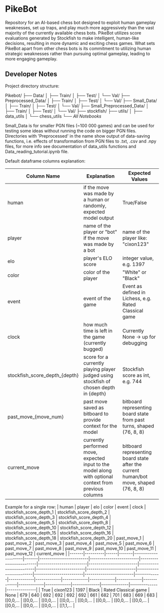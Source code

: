 # PikeBot
Repository for an AI-based chess bot designed to exploit human gameplay weaknesses, set up traps, and play much more aggressively than the vast majority of the currently available chess bots.
PikeBot utilizes score evaluations generated by Stockfish to make intelligent, human-like decisions, resulting in more dynamic and exciting chess games. 
What sets PikeBot apart from other chess bots is its commitment to utilizing human strategic weaknesses rather than pursuing optimal gameplay, leading to more engaging gameplay.

## Developer Notes
Project directory structure:

Pikebot/
├── Data/
│   ├── Train/
│   ├── Test/
│   └── Val/
├── Preprocessed_Data/
│   ├── Train/
│   ├── Test/
│   └── Val/
├── Small_Data/
│   ├── Train/
│   ├── Test/
│   └── Val/
├── Small_Preprocessed_Data/
│   ├── Train/
│   ├── Test/
│   └── Val/
├── stockfish/
├── utils/
│   ├── data_utils
│   └── chess_utils
└── *All Notebooks*

Small_Data is for smaller PGN files (~100 000 games) and can be used for testing some ideas without running the code on bigger PGN files. Directories with 'Preprocessed' in the name show output of data-saving functions, i.e. effects of transformation from PGN files to .txt, .csv and .npy files, for more info see documentation of data_utils functions and Data_reading_tutorial.ipynb file.

Default dataframe columns explanation:

| Column Name | Explanation | Expected Values |
| --------------- | --------------- | --------------- |
| human    | if the move was made by a human or randomly, expected model output   | True/False  |
| player    | name of the player or "bot" if the move was made by a bot    | name of the player like: "cixon123"    |
| elo    | player's ELO score   | integer value, e.g. 1397    |
| color    | color of the player    | "White" or "Black"   |
| event    | event of the game    |  Event as defined in Lichess, e.g. Rated Classical game   |
| clock    | how much time is left in the game (currently bugged)    | Currently None -> up for debugging    |
| stockfish_score_depth_{depth}    | score for a currently playing player judged using stockfish of chosen depth in {depth}    | Stockfish score as int, e.g. 744    |
| past_move_{move_num}    | past move saved as bitboard to provide context for the model    | bitboard representing board state from past turns, shaped (76, 8, 8)    |
| current_move    | currently performed move, expected input to the model along with optional context from previous columns    | bitboard representing board state after the current human/bot move, shaped (76, 8, 8)    |

Example for a single row:
| human | player   | elo  | color | event               | clock | stockfish_score_depth_1 | stockfish_score_depth_2 | stockfish_score_depth_3 | stockfish_score_depth_4 | stockfish_score_depth_5 | stockfish_score_depth_8 | stockfish_score_depth_10 | stockfish_score_depth_12 | stockfish_score_depth_15 | stockfish_score_depth_16 | stockfish_score_depth_18 | stockfish_score_depth_20 | past_move_1 | past_move_2 | past_move_3 | past_move_4 | past_move_5 | past_move_6 | past_move_7 | past_move_8 | past_move_9 | past_move_10 | past_move_11 | past_move_12 | current_move |
|-------|----------|------|-------|---------------------|-------|-------------------------|-------------------------|-------------------------|-------------------------|-------------------------|-------------------------|-------------------------|-------------------------|-------------------------|-------------------------|-------------------------|-------------|-------------|-------------|-------------|-------------|-------------|-------------|-------------|-------------|--------------|--------------|--------------|---------------|
| True  | cixon123 | 1397 | Black | Rated Classical game | None  | 679                     | 640                     | 692                     | 692                     | 692                     | 692                     | 661                     | 682                     | 701                     | 683                     | 669                     | 683          | [[0,0,...          | [[0,0,...          | [[0,0,...        | [[0,0,...        | [[0,0,...         | [[0,0,...         | [[0,0,...          | [[0,0,...       | [[0,0,...         | [[0,0,...       | [[0,0,...        |  [[1,1,...              |

